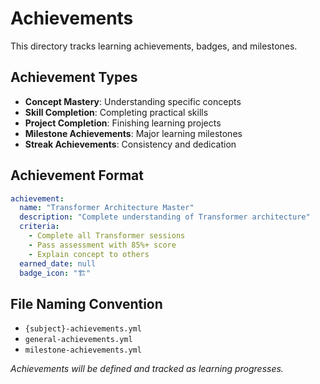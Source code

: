 # Achievements

This directory tracks learning achievements, badges, and milestones.

## Achievement Types

- **Concept Mastery**: Understanding specific concepts
- **Skill Completion**: Completing practical skills
- **Project Completion**: Finishing learning projects
- **Milestone Achievements**: Major learning milestones
- **Streak Achievements**: Consistency and dedication

## Achievement Format

```yaml
achievement:
  name: "Transformer Architecture Master"
  description: "Complete understanding of Transformer architecture"
  criteria:
    - Complete all Transformer sessions
    - Pass assessment with 85%+ score
    - Explain concept to others
  earned_date: null
  badge_icon: "🏗️"
```

## File Naming Convention

- `{subject}-achievements.yml`
- `general-achievements.yml`
- `milestone-achievements.yml`

*Achievements will be defined and tracked as learning progresses.*

